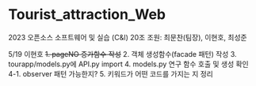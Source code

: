 # Tourist_attraction_Web
2023 오픈소스 소프트웨어 및 실습 (C&amp;I) 20조
조원: 최문찬(팀장), 이현호, 최성준



5/19 이현호
~~1. pageNO 증가함수 작성~~
2. 객체 생성함수(facade 패턴) 작성
3. tourapp/models.py에 API.py import 
4. models.py 연구 함수 호출 및 생성 확인
4-1. observer 패턴 가능한지?
5. 키워드가 어떤 코드를 가지는 지 정리
